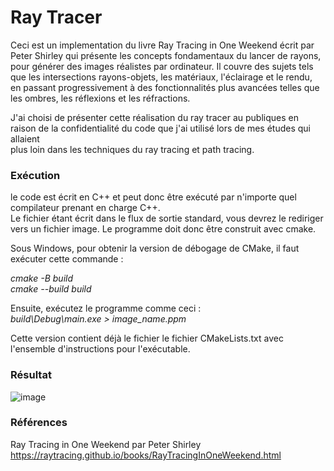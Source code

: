 # Ray Tracer

Ceci est un implementation du livre Ray Tracing in One Weekend écrit par Peter Shirley qui présente les concepts fondamentaux du lancer de rayons,\
pour générer des images réalistes par ordinateur. Il couvre des sujets tels que les intersections rayons-objets, les matériaux, l'éclairage et le rendu, \
en passant progressivement à des fonctionnalités plus avancées telles que les ombres, les réflexions et les réfractions.

J'ai choisi de présenter cette réalisation du ray tracer au publiques en raison de la confidentialité du code que j'ai utilisé lors de mes études qui allaient \
plus loin dans les techniques du ray tracing et path tracing.
 
### Exécution
le code est écrit en C++ et peut donc être exécuté par n'importe quel compilateur prenant en charge C++.\
Le fichier étant écrit dans le flux de sortie standard, vous devrez le rediriger vers un fichier image. Le programme doit donc être construit avec cmake.

Sous Windows, pour obtenir la version de débogage de CMake, il faut exécuter cette commande :

*cmake -B build* \
*cmake --build build* 

Ensuite, exécutez le programme comme ceci : \
*build\Debug\main.exe > image_name.ppm* 

Cette version contient déjà le fichier le fichier CMakeLists.txt avec l'ensemble d'instructions pour l'exécutable.

### Résultat
![image](https://github.com/turfa00/Ray_Tracer/assets/80334127/0205ad9e-3958-4608-904a-9193d29c3681)

### Références
Ray Tracing in One Weekend par Peter Shirley \
https://raytracing.github.io/books/RayTracingInOneWeekend.html
